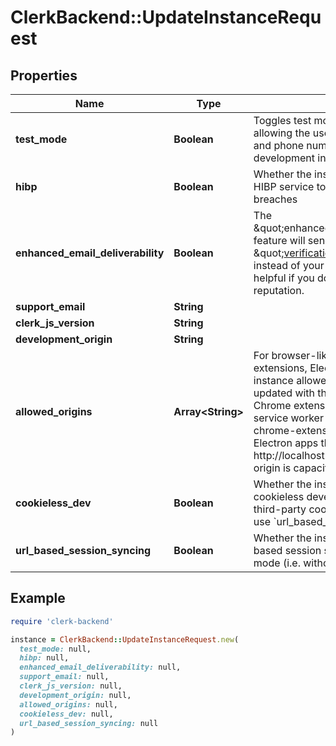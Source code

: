 # ClerkBackend::UpdateInstanceRequest

## Properties

| Name | Type | Description | Notes |
| ---- | ---- | ----------- | ----- |
| **test_mode** | **Boolean** | Toggles test mode for this instance, allowing the use of test email addresses and phone numbers. Defaults to true for development instances. | [optional] |
| **hibp** | **Boolean** | Whether the instance should be using the HIBP service to check passwords for breaches | [optional] |
| **enhanced_email_deliverability** | **Boolean** | The \&quot;enhanced_email_deliverability\&quot; feature will send emails from \&quot;verifications@clerk.dev\&quot; instead of your domain. This can be helpful if you do not have a high domain reputation. | [optional] |
| **support_email** | **String** |  | [optional] |
| **clerk_js_version** | **String** |  | [optional] |
| **development_origin** | **String** |  | [optional] |
| **allowed_origins** | **Array&lt;String&gt;** | For browser-like stacks such as browser extensions, Electron, or Capacitor.js the instance allowed origins need to be updated with the request origin value. For Chrome extensions popup, background, or service worker pages the origin is chrome-extension://extension_uiid. For Electron apps the default origin is http://localhost:3000. For Capacitor, the origin is capacitor://localhost. | [optional] |
| **cookieless_dev** | **Boolean** | Whether the instance should operate in cookieless development mode (i.e. without third-party cookies). Deprecated: Please use &#x60;url_based_session_syncing&#x60; instead. | [optional] |
| **url_based_session_syncing** | **Boolean** | Whether the instance should use URL-based session syncing in development mode (i.e. without third-party cookies). | [optional] |

## Example

```ruby
require 'clerk-backend'

instance = ClerkBackend::UpdateInstanceRequest.new(
  test_mode: null,
  hibp: null,
  enhanced_email_deliverability: null,
  support_email: null,
  clerk_js_version: null,
  development_origin: null,
  allowed_origins: null,
  cookieless_dev: null,
  url_based_session_syncing: null
)
```

